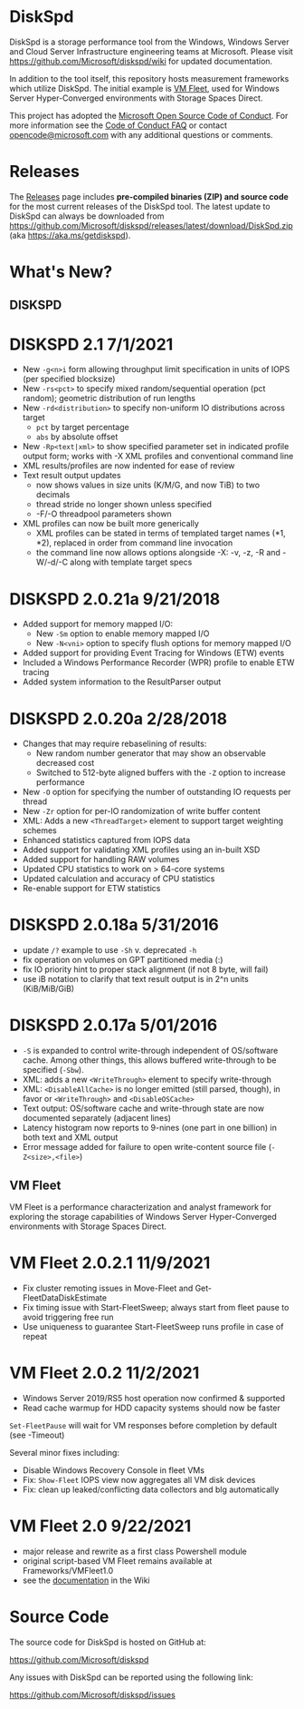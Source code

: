 DiskSpd
=======

DiskSpd is a storage performance tool from the Windows, Windows Server and Cloud Server Infrastructure engineering teams at Microsoft. Please visit <https://github.com/Microsoft/diskspd/wiki> for updated documentation.

In addition to the tool itself, this repository hosts measurement frameworks which utilize DiskSpd. The initial example is [VM Fleet](https://github.com/Microsoft/diskspd/blob/master/Frameworks/VMFleet), used for Windows Server Hyper-Converged environments with Storage Spaces Direct.

This project has adopted the [Microsoft Open Source Code of Conduct](https://opensource.microsoft.com/codeofconduct/). For more information see the [Code of Conduct FAQ](https://opensource.microsoft.com/codeofconduct/faq/) or contact [opencode@microsoft.com](mailto:opencode@microsoft.com) with any additional questions or comments.

Releases
========

The [Releases](https://github.com/Microsoft/diskspd/releases) page includes **pre-compiled binaries (ZIP) and source code** for the most current releases of the DiskSpd tool. The latest update to DiskSpd can always be downloaded from <https://github.com/Microsoft/diskspd/releases/latest/download/DiskSpd.zip> (aka <https://aka.ms/getdiskspd>).

What's New?
===========

## DISKSPD

# DISKSPD 2.1 7/1/2021

* New `-g<n>i` form allowing throughput limit specification in units of IOPS (per specified blocksize)
* New `-rs<pct>` to specify mixed random/sequential operation (pct random); geometric distribution of run lengths
* New `-rd<distribution>` to specify non-uniform IO distributions across target
  * `pct` by target percentage
  * `abs` by absolute offset
* New `-Rp<text|xml>` to show specified parameter set in indicated profile output form; works with -X XML profiles and conventional command line
* XML results/profiles are now indented for ease of review
* Text result output updates
  * now shows values in size units (K/M/G, and now TiB) to two decimals
  * thread stride no longer shown unless specified
  * -F/-O threadpool parameters shown
* XML profiles can now be built more generically
  * XML profiles can be stated in terms of templated target names (*1, *2), replaced in order from command line invocation
  * the command line now allows options alongside -X: -v, -z, -R and -W/-d/-C along with template target specs

# DISKSPD 2.0.21a 9/21/2018

* Added support for memory mapped I/O:
  * New `-Sm` option to enable memory mapped I/O
  * New `-N<vni>` option to specify flush options for memory mapped I/O
* Added support for providing Event Tracing for Windows (ETW) events
* Included a Windows Performance Recorder (WPR) profile to enable ETW tracing
* Added system information to the ResultParser output

# DISKSPD 2.0.20a 2/28/2018

* Changes that may require rebaselining of results:
  * New random number generator that may show an observable decreased cost
  * Switched to 512-byte aligned buffers with the `-Z` option to increase performance
* New `-O` option for specifying the number of outstanding IO requests per thread
* New `-Zr` option for per-IO randomization of write buffer content
* XML: Adds a new `<ThreadTarget>` element to support target weighting schemes
* Enhanced statistics captured from IOPS data
* Added support for validating XML profiles using an in-built XSD
* Added support for handling RAW volumes
* Updated CPU statistics to work on > 64-core systems
* Updated calculation and accuracy of CPU statistics
* Re-enable support for ETW statistics

# DISKSPD 2.0.18a 5/31/2016

* update `/?` example to use `-Sh` v. deprecated `-h`
* fix operation on volumes on GPT partitioned media (<driveletter>:)
* fix IO priority hint to proper stack alignment (if not 8 byte, will fail)
* use iB notation to clarify that text result output is in 2^n units (KiB/MiB/GiB)

# DISKSPD 2.0.17a 5/01/2016

* `-S` is expanded to control write-through independent of OS/software cache. Among other things, this allows buffered write-through to be specified (`-Sbw`).
* XML: adds a new `<WriteThrough>` element to specify write-through
* XML: `<DisableAllCache>` is no longer emitted (still parsed, though), in favor or `<WriteThrough>` and `<DisableOSCache>`
* Text output: OS/software cache and write-through state are now documented separately (adjacent lines)
* Latency histogram now reports to 9-nines (one part in one billion) in both text and XML output
* Error message added for failure to open write-content source file (`-Z<size>,<file>`)

## VM Fleet

VM Fleet is a performance characterization and analyst framework for exploring the storage capabilities of Windows Server Hyper-Converged environments with Storage Spaces Direct.

# VM Fleet 2.0.2.1 11/9/2021

* Fix cluster remoting issues in Move-Fleet and Get-FleetDataDiskEstimate
* Fix timing issue with Start-FleetSweep; always start from fleet pause to avoid triggering free run
* Use uniqueness to guarantee Start-FleetSweep runs profile in case of repeat

# VM Fleet 2.0.2 11/2/2021

* Windows Server 2019/RS5 host operation now confirmed & supported
* Read cache warmup for HDD capacity systems should now be faster

`Set-FleetPause` will wait for VM responses before completion by default (see -Timeout)

Several minor fixes including:

* Disable Windows Recovery Console in fleet VMs
* Fix: `Show-Fleet` IOPS view now aggregates all VM disk devices
* Fix: clean up leaked/conflicting data collectors and blg automatically

# VM Fleet 2.0 9/22/2021

* major release and rewrite as a first class Powershell module
* original script-based VM Fleet remains available at Frameworks/VMFleet1.0
* see the [documentation](https://github.com/microsoft/diskspd/wiki/VMFleet) in the Wiki

Source Code
===========

The source code for DiskSpd is hosted on GitHub at:

<https://github.com/Microsoft/diskspd>

Any issues with DiskSpd can be reported using the following link:

<https://github.com/Microsoft/diskspd/issues>
